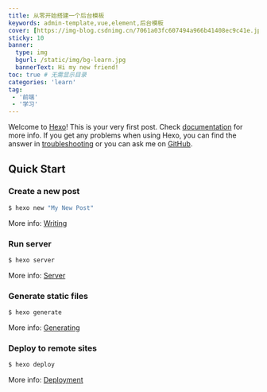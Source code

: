 ```yaml
---
title: 从零开始搭建一个后台模板
keywords: admin-template,vue,element,后台模板
cover: [https://img-blog.csdnimg.cn/7061a03fc607494a966b41408ec9c41e.jpeg]
sticky: 10
banner: 
  type: img
  bgurl: /static/img/bg-learn.jpg
  bannerText: Hi my new friend!
toc: true # 无需显示目录
categories: 'learn'
tag: 
 - '前端'
 - '学习'
---
```

Welcome to [Hexo](https://hexo.io/)! This is your very first post. Check [documentation](https://hexo.io/docs/) for more info. If you get any problems when using Hexo, you can find the answer in [troubleshooting](https://hexo.io/docs/troubleshooting.html) or you can ask me on [GitHub](https://github.com/hexojs/hexo/issues).

## Quick Start

### Create a new post

``` bash
$ hexo new "My New Post"
```

More info: [Writing](https://hexo.io/docs/writing.html)

### Run server

``` bash
$ hexo server
```

More info: [Server](https://hexo.io/docs/server.html)

### Generate static files

``` bash
$ hexo generate
```

More info: [Generating](https://hexo.io/docs/generating.html)

### Deploy to remote sites

``` bash
$ hexo deploy
```

More info: [Deployment](https://hexo.io/docs/one-command-deployment.html)
